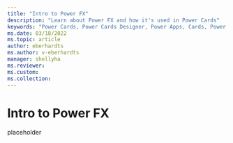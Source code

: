 ```yaml
---
title: "Intro to Power FX"
description: "Learn about Power FX and how it's used in Power Cards"
keywords: "Power Cards, Power Cards Designer, Power Apps, Cards, Power FX"
ms.date: 03/18/2022
ms.topic: article
author: eberhardts
ms.author: v-eberhardts
manager: shellyha
ms.reviewer: 
ms.custom: 
ms.collection: 
---
```


# Intro to Power FX

placeholder
